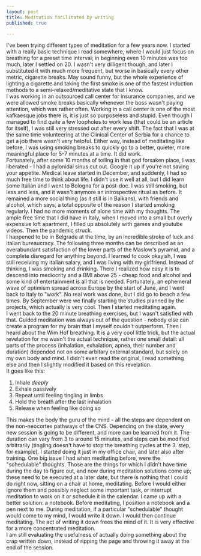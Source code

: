```yaml
---
layout: post
title: Meditation facilitated by writing
published: true

---
```

I've been trying different types of meditation for a few years now. I started with a really basic technique I read somewhere, where I would just focus on breathing for a preset time interval; in beginning even 10 minutes was too much, later I settled on 20. I wasn't very dilligent though, and later I substituted it with much more frequent, but worse in basically every other metric, cigarette breaks. May sound funny, but the whole experience of lighting a cigarette and taking the first smoke is one of the fastest induction methods to a semi-relaxed/meditative state that I know.  
I was working in an outsourced call center for insurance companies, and we were allowed smoke breaks basically whenever the boss wasn't paying attention, which was rather often. Working in a call center is one of the most kafkaesque jobs there is, it is just so purposeless and stupid. Even though I managed to find quite a few loopholes to work less (that could be an article for itself), I was still very stressed out after every shift. The fact that I was at the same time volunteering at the Clinical Center of Serbia for a chance to get a job there wasn't very helpful. Either way, instead of meditating like before, I was using smoking breaks to quickly go to a better, quieter, more meaningful place for 5-7 minutes at a time. It did work.  
Fortunately, after some 10 months of toiling in that god forsaken place, I was liberated - I had a pylonidal sinus cut out. Google it up if you're not saving your appetite. Medical leave started in December, and suddenly, I had so much free time to think about life. I didn't use it well at all, but I did learn some Italian and I went to Bologna for a post-doc. I was still smoking, but less and less, and it wasn't anymore an introspective ritual as before. It remained a more social thing (as it still is in Balkans), with friends and alcohol, which says, a total opposite of the reason I started smoking regularly. I had no more moments of alone time with my thoughts. The ample free time that I did have in Italy, when I moved into a small but overly expensive loft apartment, I filled up absolutely with games and youtube videos. 
Then the pandemic struck.  
I happened to be in Belgrade at the time, by an incredible stroke of luck and italian bureaucracy. The following three months can be described as an overabundant satisfaction of the lower parts of the Maslow's pyramid, and a complete disregard for anything beyond. I learned to cook okayish, I was still receiving my italian salary, and I was living with my girlfriend. Instead of thinking, I was smoking and drinking. There I realized how easy it is to descend into mediocrity and a BMI above 25 - cheap food and alcohol and some kind of entertainment is all that is needed. Fortunately, an ephemeral wave of optimism spread across Europe by the start of June, and I went back to Italy to "work". No real work was done, but I did go to beach a few times. By September were we finally starting the studies planned by the projects, which actually is very cool. Then I started meditating again.  
I went back to the 20 minute breathing exercises, but I wasn't satisfied with that. Guided meditation was always out of the question - nobody else can create a program for my brain that I myself couldn't outperform. Then I heard about the Wim Hof breathing. It is a very cool little trick, but the actual revelation for me wasn't the actual technique, rather one small detail: all parts of the process (inhalation, exhalation, apnea, their number and duration) depended not on some arbitary external standard, but solely on my own body and mind. I didn't even read the original, I read something else and then I slightly modified it based on this revelation.  
It goes like this: 
1. Inhale *deeply* 
2. Exhale passively
3. Repeat until feeling tingling in limbs
4. Hold the breath after the last inhalation
5. Release when feeling like doing so

This makes the body the guru of the mind - all the steps are dependent on the non-neocortex pathways of the CNS. Depending on the state, every new session is going to be different, and more can be learned from it. The duration can vary from 3 to around 15 minutes, and steps can be modified arbitrarily (tingling doesn't have to stop the breathing cycles at the 3. step, for example). I started doing it just in my office chair, and later also after training. 
One big issue I had when meditating before, were the "schedulable" thoughts. Those are the things for which I didn't have time during the day to figure out, and now during meditation solutions come up; these need to be executed at a later date, but there is nothing that I could do right now, sitting on a chair at home, meditating. Before I would either ignore them and possibly neglect some important task, or interrupt meditation to work on it or schedule it in the calendar. I came up with a better solution: a notebook. Before meditating, I position a notebook and a pen next to me. During meditation, if a particular "schedulable" thought would come to my mind, I would write it down. I would then continue meditating. The act of writing it down frees the mind of it. It is very effective for a more concentrated meditation.  
I am still evaluating the usefulness of actually doing something about the crap written down, instead of ripping the page and throwing it away at the end of the session. 